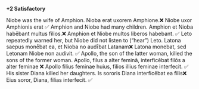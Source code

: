 **+2 Satisfactory**

Niobe was the wife of Amphion.
Nioba erat uxorem Amphione.❌ Niobe uxor Amphionis erat ✅
Amphion and Niobe had many children.
Amphion et Nioba habēbant multus filios.❌ Amphion et Niobe multos liberos habebant. ✅
Leto repeatedly warned her, but Niobe did not listen to (“hear”) Leto.
Latona saepus monēbat ea, et Nioba no audībat Latanam❌  Latona monebat, sed Letonam Niobe non audivit. ✅
Apollo, the son of the latter woman, killed the sons of the former woman.
Apollo, filus a alter feminā, interficĕbat filōs a alter feminae ❌  Apollo filius feminae huius, filios illius feminae interfecit. ✅
His sister Diana killed her daughters.
Is sororis Diana interficĕbat ea filis❌ Eius soror, Diana, filias interfecit. ✅
